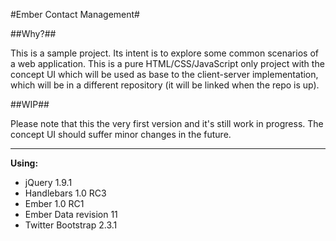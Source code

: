 #Ember Contact Management#

##Why?##

This is a sample project. Its intent is to explore some common scenarios of a web application. This is a pure HTML/CSS/JavaScript only project with the concept UI which will be used as base to the client-server implementation, which will be in a different repository (it will be linked when the repo is up).

##WIP##

Please note that this the very first version and it's still work in progress. The concept UI should suffer minor changes in the future.


----------

__Using:__

 - jQuery 1.9.1
 - Handlebars 1.0 RC3
 - Ember 1.0 RC1
 - Ember Data revision 11
 - Twitter Bootstrap 2.3.1